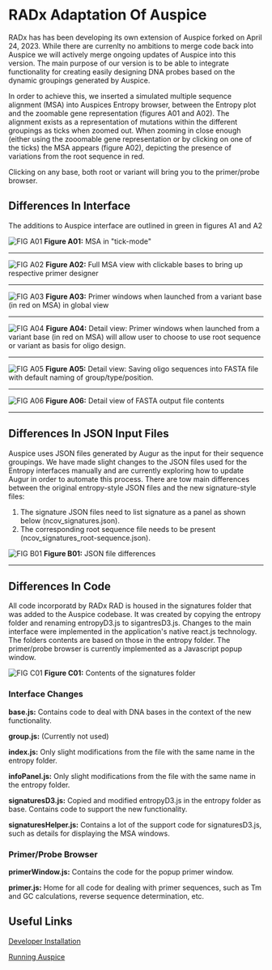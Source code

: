 # RADx Adaptation Of Auspice

RADx has has been developing its own extension of Auspice forked on April 24, 2023. While there are currenlty no ambitions to merge code back into Auspice we will actively merge ongoing updates of Auspice into this version. The main purpose of our version is to be able to integrate functionality for creating easily designing DNA probes based on the dynamic groupings generated by Auspice.

In order to achieve this, we inserted a simulated multiple sequence alignment (MSA) into Auspices Entropy browser, between the Entropy plot and the zoomable gene representation (figures A01 and A02). The alignment exists as a representation of mutations within the different groupings as ticks when zoomed out. When zooming in close enough (either using the zooomable gene representation or by clicking on one of the ticks) the MSA appears (figure A02), depicting the presence of variations from the root sequence in red.

Clicking on any base, both root or variant will bring you to the primer/probe browser.

## Differences In Interface

The additions to Auspice interface are outlined in green in figures A1 and A2

![FIG A01](README_IMG/RADx_Auspice_IMG_A01.png)
**Figure A01:** MSA in "tick-mode"

-----

![FIG A02](README_IMG/RADx_Auspice_IMG_A02.png)
**Figure A02:** Full MSA view with clickable bases to bring up respective primer designer

-----

![FIG A03](README_IMG/RADx_Auspice_IMG_A03.png)
**Figure A03:** Primer windows when launched from a variant base (in red on MSA) in global view

-----

![FIG A04](README_IMG/RADx_Auspice_IMG_A04.png)
**Figure A04:** Detail view: Primer windows when launched from a variant base (in red on MSA) will allow user to choose to use root sequence or variant as basis for oligo design.

-----

![FIG A05](README_IMG/RADx_Auspice_IMG_A05.png)
**Figure A05:** Detail view: Saving oligo sequences into FASTA file with default naming of group/type/position.

-----

![FIG A06](README_IMG/RADx_Auspice_IMG_A06.png)
**Figure A06:** Detail view of FASTA output file contents

-----

## Differences In JSON Input  Files

Auspice uses JSON files generated by Augur as the input for their sequence groupings. We have made slight changes to the JSON files used for the Entropy interfaces manually and are currently exploring how to update Augur in order to automate this process.  There are tow main differences between the original entropy-style JSON files and the new signature-style files:

1) The signature JSON files need to list signature as a panel as shown below (ncov_signatures.json).
2) The corresponding root sequence file needs to be present (ncov_signatures_root-sequence.json).

![FIG B01](README_IMG/RADx_Auspice_IMG_B01.png)
**Figure B01:** JSON file differences

-----


## Differences In Code

All code incorporatd by RADx RAD is housed in the signatures folder that was added to the Auspice codebase. It was created by copying the entropy folder and renaming entropyD3.js to sigantresD3.js. Changes to the main interface were implemented in the application's native react.js technology. The folders contents are based on those in the entropy folder. The primer/probe browser is currently implemented as a Javascript popup window.

![FIG C01](README_IMG/RADx_Auspice_IMG_C01.png)
**Figure C01:** Contents of the signatures folder

### Interface Changes

**base.js:** Contains code to deal with DNA bases in the context of the new functionality.

**group.js:** (Currently not used)

**index.js:** Only slight modifications from the file with the same name in the entropy folder.

**infoPanel.js:** Only slight modifications from the file with the same name in the entropy folder.

**signaturesD3.js:** Copied and modified entropyD3.js in the entropy folder as base. Contains code to support the new functionality.

**signaturesHelper.js:** Contains a lot of the support code for signaturesD3.js, such as details for displaying the MSA windows.


### Primer/Probe Browser

**primerWindow.js:** Contains the code for the popup primer window.

**primer.js:** Home for all code for dealing with primer sequences, such as Tm and GC calculations, reverse sequence determination, etc.

## Useful Links

[Developer Installation](https://github.com/nextstrain/auspice/blob/master/DEV_DOCS.md#developer-installation)

[Running Auspice](https://docs.nextstrain.org/projects/auspice/en/stable/introduction/how-to-run.html)
